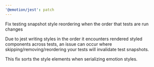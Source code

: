 ```yaml
---
'@emotion/jest': patch
---
```


Fix testing snapshot style reordering when the order that tests are run changes

Due to jest writing styles in the order it encounters rendered styled components across tests, an issue can occur where skipping/removing/reordering your tests will invalidate test snapshots.

This fix sorts the style elements when serializing emotion styles.
